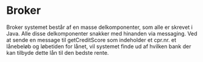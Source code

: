 # Broker

Broker systemet består af en masse delkomponenter, som alle er skrevet i Java.
Alle disse delkomponenter snakker med hinanden via messaging.
Ved at sende en message til getCreditScore som indeholder et cpr.nr. et lånebeløb og løbetiden for lånet, 
vil systemet finde ud af hvilken bank der kan tilbyde dette lån til den bedste rente.

